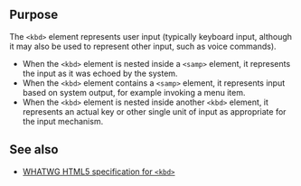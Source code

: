 ## Purpose

The `<kbd>` element represents user input (typically keyboard input, although it may also be used to represent other input, such as voice commands).

* When the `<kbd>` element is nested inside a `<samp>` element, it represents the input as it was echoed by the system.
* When the `<kbd>` element contains a `<samp>` element, it represents input based on system output, for example invoking a menu item.
* When the `<kbd>` element is nested inside another `<kbd>` element, it represents an actual key or other single unit of input as appropriate for the input mechanism.

## See also

* [WHATWG HTML5 specification for `<kbd>`](https://html.spec.whatwg.org/multipage/semantics.html#the-kbd-element)
